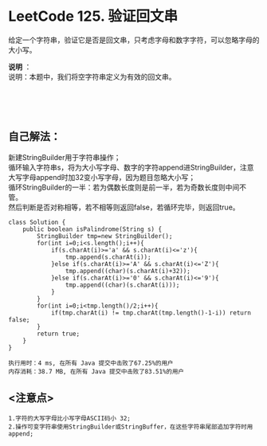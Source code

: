 #    LeetCode 125. 验证回文串

给定一个字符串，验证它是否是回文串，只考虑字母和数字字符，可以忽略字母的大小写。</br>

**说明** ：</br>
说明：本题中，我们将空字符串定义为有效的回文串。</br>

</br></br></br>

##    自己解法：
新建StringBuilder用于字符串操作；</br>
循环输入字符串s，将为大小写字母、数字的字符append进StringBuilder，注意大写字母append时加32变小写字母，因为题目忽略大小写；</br>
循环StringBuilder的一半：若为偶数长度则是前一半，若为奇数长度则中间不管。</br>
然后判断是否对称相等，若不相等则返回false，若循环完毕，则返回true。</br>
```
class Solution {
    public boolean isPalindrome(String s) {
        StringBuilder tmp=new StringBuilder();
        for(int i=0;i<s.length();i++){
            if(s.charAt(i)>='a' && s.charAt(i)<='z'){
                tmp.append(s.charAt(i));
            }else if(s.charAt(i)>='A' && s.charAt(i)<='Z'){
                tmp.append((char)(s.charAt(i)+32));
            }else if(s.charAt(i)>='0' && s.charAt(i)<='9'){
                tmp.append((char)(s.charAt(i)));
            }
        }
        for(int i=0;i<tmp.length()/2;i++){
            if(tmp.charAt(i) != tmp.charAt(tmp.length()-1-i)) return false;
        }
        return true;
    }
}
```
```
执行用时：4 ms, 在所有 Java 提交中击败了67.25%的用户
内存消耗：38.7 MB, 在所有 Java 提交中击败了83.51%的用户
```



## <注意点>
```
1.字符的大写字母比小写字母ASCII码小 32;
2.操作可变字符串使用StringBuilder或StringBuffer，在这些字符串尾部追加字符时用append;
```
